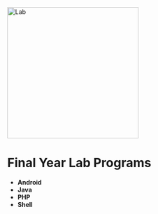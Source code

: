 <img src= "https://programminglabs.com/imgs/computer.jpg" width=300 alt="Lab">

# Final Year Lab Programs

- **Android**
- **Java**
- **PHP**
- **Shell**